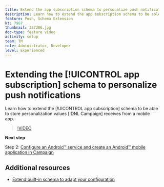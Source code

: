 ```yaml
---
title: Extend the app subscription schema to personalize push notifications
description: Learn how to extend the app subscription schema to be able to store personalization values Campaign receives from a mobile app.
feature: Push, Schema Extension
kt: 7967
thumbnail: 327306.jpg
doc-type: feature video
activity: setup
team: TM
role: Administrator, Developer
level: Experienced
---
```


# Extending the [!UICONTROL app subscription] schema to personalize push notifications

Learn how to extend the [!UICONTROL app subscription] schema to be able to store personalization values [!DNL Campaign] receives from a mobile app.

>[!VIDEO](https://video.tv.adobe.com/v/327306?quality=12)

**Next step**

Step 2: [Configure an Android™ service and create an Android™ mobile application in Campaign](/help/tutorial-getting-started-with-push-notifications-for-android/configure-an-android-service-in-campaign.md)

## Additional resources

* [Extend built-in schema to adapt your configuration](https://experienceleague.adobe.com/docs/campaign-classic/using/sending-messages/sending-push-notifications/configure-the-mobile-app/configuring-the-mobile-application-android.html#extend-subscription-schema)
